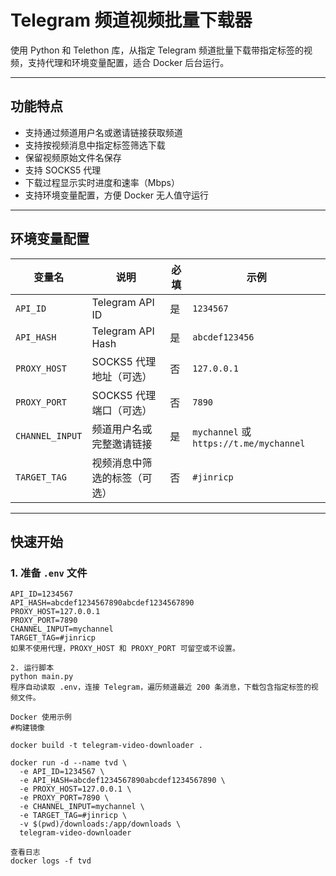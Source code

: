 # Telegram 频道视频批量下载器

使用 Python 和 Telethon 库，从指定 Telegram 频道批量下载带指定标签的视频，支持代理和环境变量配置，适合 Docker 后台运行。

---

## 功能特点

- 支持通过频道用户名或邀请链接获取频道
- 支持按视频消息中指定标签筛选下载
- 保留视频原始文件名保存
- 支持 SOCKS5 代理
- 下载过程显示实时进度和速率（Mbps）
- 支持环境变量配置，方便 Docker 无人值守运行

---

## 环境变量配置

| 变量名        | 说明                             | 必填 | 示例           |
|---------------|----------------------------------|------|----------------|
| `API_ID`      | Telegram API ID                  | 是   | `1234567`      |
| `API_HASH`    | Telegram API Hash                | 是   | `abcdef123456` |
| `PROXY_HOST`  | SOCKS5 代理地址（可选）          | 否   | `127.0.0.1`    |
| `PROXY_PORT`  | SOCKS5 代理端口（可选）          | 否   | `7890`         |
| `CHANNEL_INPUT` | 频道用户名或完整邀请链接        | 是   | `mychannel` 或 `https://t.me/mychannel` |
| `TARGET_TAG`  | 视频消息中筛选的标签（可选）     | 否   | `#jinricp`     |

---

## 快速开始

### 1. 准备 `.env` 文件

```dotenv
API_ID=1234567
API_HASH=abcdef1234567890abcdef1234567890
PROXY_HOST=127.0.0.1
PROXY_PORT=7890
CHANNEL_INPUT=mychannel
TARGET_TAG=#jinricp
如果不使用代理，PROXY_HOST 和 PROXY_PORT 可留空或不设置。

2. 运行脚本
python main.py
程序自动读取 .env，连接 Telegram，遍历频道最近 200 条消息，下载包含指定标签的视频文件。

Docker 使用示例
#构建镜像

docker build -t telegram-video-downloader .

docker run -d --name tvd \
  -e API_ID=1234567 \
  -e API_HASH=abcdef1234567890abcdef1234567890 \
  -e PROXY_HOST=127.0.0.1 \
  -e PROXY_PORT=7890 \
  -e CHANNEL_INPUT=mychannel \
  -e TARGET_TAG=#jinricp \
  -v $(pwd)/downloads:/app/downloads \
  telegram-video-downloader

查看日志
docker logs -f tvd

